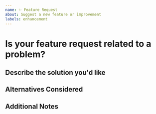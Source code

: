 ```yaml
---
name: ✨ Feature Request
about: Suggest a new feature or improvement
labels: enhancement
---
```


# Is your feature request related to a problem?

<!-- A clear and concise description of what the problem is. -->

## Describe the solution you'd like

<!-- A clear and concise description of what you want to happen. -->

## Alternatives Considered

<!-- Have you considered any alternative solutions or workarounds? -->

## Additional Notes

<!-- Any other context, screenshots, or info -->
